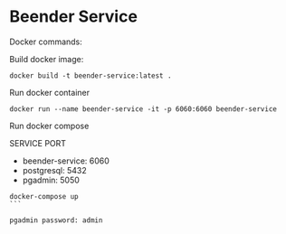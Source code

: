 # Beender Service

Docker commands:

Build docker image:
```
docker build -t beender-service:latest .
```

Run docker container
```
docker run --name beender-service -it -p 6060:6060 beender-service
```

Run docker compose
    
SERVICE             PORT
- beender-service:    6060
- postgresql:         5432
- pgadmin:            5050
````
docker-compose up
```

pgadmin password: admin